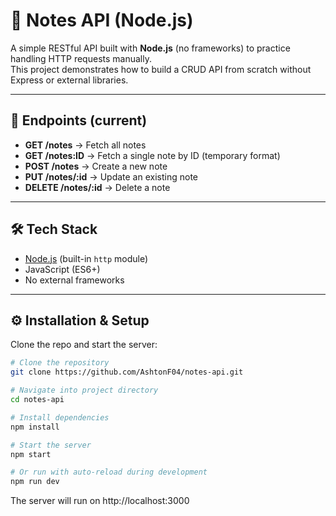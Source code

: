 # 📝 Notes API (Node.js)

A simple RESTful API built with **Node.js** (no frameworks) to practice handling HTTP requests manually.  
This project demonstrates how to build a CRUD API from scratch without Express or external libraries.

---

## 🚀 Endpoints (current)
- **GET /notes** → Fetch all notes
- **GET /notes:ID** → Fetch a single note by ID (temporary format)
- **POST /notes** → Create a new note
- **PUT /notes/:id** → Update an existing note
- **DELETE /notes/:id** → Delete a note

---

## 🛠 Tech Stack
- [Node.js](https://nodejs.org/) (built-in `http` module)
- JavaScript (ES6+)
- No external frameworks

---

## ⚙️ Installation & Setup

Clone the repo and start the server:

```bash
# Clone the repository
git clone https://github.com/AshtonF04/notes-api.git

# Navigate into project directory
cd notes-api

# Install dependencies
npm install

# Start the server
npm start

# Or run with auto-reload during development
npm run dev
```

The server will run on http://localhost:3000
